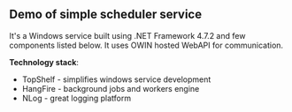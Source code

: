 ## Demo of simple scheduler service

It's a Windows service built using .NET Framework 4.7.2 and few components listed below.
It uses OWIN hosted WebAPI for communication.

**Technology stack**: 
- TopShelf - simplifies windows service development
- HangFire - background jobs and workers engine
- NLog - great logging platform